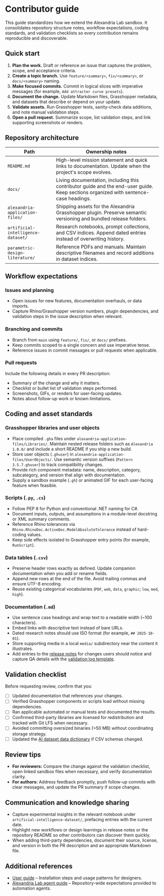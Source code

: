 # Contributor guide

This guide standardizes how we extend the Alexandria Lab sandbox. It consolidates repository structure notes, workflow expectations, coding standards, and validation checklists so every contribution remains reproducible and discoverable.

## Quick start

1. **Plan the work.** Draft or reference an issue that captures the problem, scope, and acceptance criteria.
2. **Create a topic branch.** Use `feature/<summary>`, `fix/<summary>`, or `docs/<summary>` naming.
3. **Make focused commits.** Commit in logical slices with imperative messages (for example, `Add attractor curve presets`).
4. **Document the change.** Update Markdown files, Grasshopper metadata, and datasets that describe or depend on your update.
5. **Validate assets.** Run Grasshopper tests, sanity-check data additions, and note manual validation steps.
6. **Open a pull request.** Summarize scope, list validation steps, and link supporting screenshots or renders.

## Repository architecture

| Path | Ownership notes |
| --- | --- |
| `README.md` | High-level mission statement and quick links to documentation. Update when the project's scope evolves. |
| `docs/` | Living documentation, including this contributor guide and the end-user guide. Keep sections organized with sentence-case headings. |
| `alexandria-application-files/` | Shipping assets for the Alexandria Grasshopper plugin. Preserve semantic versioning and bundled release folders. |
| `artificial-intelligence-dataset/` | Research notebooks, prompt collections, and CSV indices. Append dated entries instead of overwriting history. |
| `parametric-design-literature/` | Reference PDFs and manuals. Maintain descriptive filenames and record additions in dataset indices. |

## Workflow expectations

### Issues and planning

- Open issues for new features, documentation overhauls, or data imports.
- Capture Rhino/Grasshopper version numbers, plugin dependencies, and validation steps in the issue description when relevant.

### Branching and commits

- Branch from `main` using `feature/`, `fix/`, or `docs/` prefixes.
- Keep commits scoped to a single concern and use imperative tense.
- Reference issues in commit messages or pull requests when applicable.

### Pull requests

Include the following details in every PR description:

- Summary of the change and why it matters.
- Checklist or bullet list of validation steps performed.
- Screenshots, GIFs, or renders for user-facing updates.
- Notes about follow-up work or known limitations.

## Coding and asset standards

### Grasshopper libraries and user objects

- Place compiled `.gha` files under `alexandria-application-files/Libraries/`. Maintain nested release folders such as `Alexandria 1.0.0/` and include a short README if you ship a new build.
- Store user objects (`.ghuser`) in `alexandria-application-files/UserObjects/`. Use semantic version suffixes (`Pattern 3.5.7.ghuser`) to track compatibility changes.
- Provide rich component metadata: name, description, category, subcategory, and version that align with documentation.
- Supply a sandbox example (`.gh`) or animated GIF for each user-facing feature when feasible.

### Scripts (`.py`, `.cs`)

- Follow PEP 8 for Python and conventional .NET naming for C#.
- Document inputs, outputs, and assumptions in a module-level docstring or XML summary comments.
- Reference Rhino tolerances via `Rhino.RhinoDoc.ActiveDoc.ModelAbsoluteTolerance` instead of hard-coding values.
- Keep side effects isolated to Grasshopper entry points (for example, `RunScript`).

### Data tables (`.csv`)

- Preserve header rows exactly as defined. Update companion documentation when you add or rename fields.
- Append new rows at the end of the file. Avoid trailing commas and ensure UTF-8 encoding.
- Reuse existing categorical vocabularies (`PDF`, `web`, `data`, `graphic`; `low`, `med`, `high`).

### Documentation (`.md`)

- Use sentence case headings and wrap text to a readable width (~100 characters).
- Embed links with descriptive text instead of bare URLs.
- Dated research notes should use ISO format (for example, `## 2025-10-01`).
- Store supporting media in a local `media/` subdirectory near the content it illustrates.
- Add entries to the [release notes](release-notes.md) for changes users should notice and
  capture QA details with the [validation log template](validation-log-template.md).

## Validation checklist

Before requesting review, confirm that you:

- [ ] Updated documentation that references your changes.
- [ ] Verified Grasshopper components or scripts load without missing dependencies.
- [ ] Ran applicable automated or manual tests and documented the results.
- [ ] Confirmed third-party libraries are licensed for redistribution and tracked with Git LFS when necessary.
- [ ] Avoided committing oversized binaries (>50 MB) without coordinating storage strategy.
- [ ] Updated the [AI dataset data dictionary](../artificial-intelligence-dataset/data-dictionary.md) if CSV schemas changed.

## Review tips

- **For reviewers:** Compare the change against the validation checklist, open linked sandbox files when necessary, and verify documentation clarity.
- **For authors:** Address feedback promptly, push follow-up commits with clear messages, and update the PR summary if scope changes.

## Communication and knowledge sharing

- Capture experimental insights in the relevant notebook under `artificial-intelligence-dataset/`, prefacing entries with the current date.
- Highlight new workflows or design learnings in release notes or the repository README so other contributors can discover them quickly.
- When adding third-party dependencies, document their source, license, and version in both the PR description and an appropriate Markdown file.

## Additional references

- [User guide](user-guide.md) – Installation steps and usage patterns for designers.
- [Alexandria Lab agent guide](../agent.md) – Repository-wide expectations provided to automation agents.
